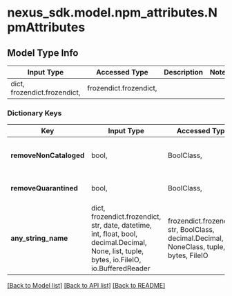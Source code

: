 # nexus_sdk.model.npm_attributes.NpmAttributes

## Model Type Info

| Input Type                   | Accessed Type          | Description | Notes |
| ---------------------------- | ---------------------- | ----------- | ----- |
| dict, frozendict.frozendict, | frozendict.frozendict, |             |

### Dictionary Keys

| Key                    | Input Type                                                                                                                                  | Accessed Type                                                                           | Description                                                        | Notes      |
| ---------------------- | ------------------------------------------------------------------------------------------------------------------------------------------- | --------------------------------------------------------------------------------------- | ------------------------------------------------------------------ | ---------- |
| **removeNonCataloged** | bool,                                                                                                                                       | BoolClass,                                                                              | Remove Non-Cataloged Versions                                      |
| **removeQuarantined**  | bool,                                                                                                                                       | BoolClass,                                                                              | Remove Quarantined Versions                                        |
| **any_string_name**    | dict, frozendict.frozendict, str, date, datetime, int, float, bool, decimal.Decimal, None, list, tuple, bytes, io.FileIO, io.BufferedReader | frozendict.frozendict, str, BoolClass, decimal.Decimal, NoneClass, tuple, bytes, FileIO | any string name can be used but the value must be the correct type | [optional] |

[[Back to Model list]](../../README.md#documentation-for-models) [[Back to API list]](../../README.md#documentation-for-api-endpoints) [[Back to README]](../../README.md)
